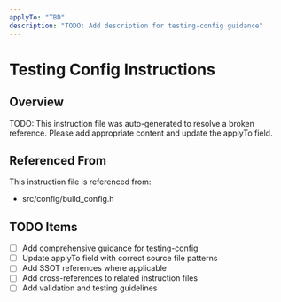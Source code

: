 ```yaml
---
applyTo: "TBD"
description: "TODO: Add description for testing-config guidance"
---
```


# Testing Config Instructions

## Overview
TODO: This instruction file was auto-generated to resolve a broken reference.
Please add appropriate content and update the applyTo field.

## Referenced From
This instruction file is referenced from:
- src/config/build_config.h

## TODO Items
- [ ] Add comprehensive guidance for testing-config
- [ ] Update applyTo field with correct source file patterns
- [ ] Add SSOT references where applicable
- [ ] Add cross-references to related instruction files
- [ ] Add validation and testing guidelines
